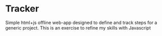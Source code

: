 # Tracker
Simple html+js offline web-app designed to define and track steps for a generic project.
This is an exercise to refine my skills with Javascript
